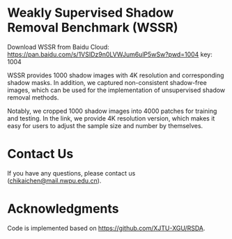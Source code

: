 # Weakly Supervised Shadow Removal Benchmark (WSSR)
Download WSSR from Baidu Cloud: https://pan.baidu.com/s/1VSIDz9n0LVWJum6ulP5wSw?pwd=1004 key: 1004

WSSR provides 1000 shadow images with 4K resolution and corresponding shadow masks.
In addition, we captured non-consistent shadow-free images, which can be used for the implementation of unsupervised shadow removal methods.

Notably, we cropped 1000 shadow images into 4000 patches for training and testing.
In the link, we provide 4K resolution version, which makes it easy for users to adjust the sample size and number by themselves.

# Contact Us
If you have any questions, please contact us (chikaichen@mail.nwpu.edu.cn).

# Acknowledgments
Code is implemented based on https://github.com/XJTU-XGU/RSDA.
